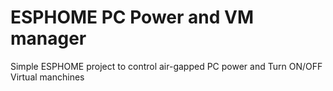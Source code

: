# ESPHOME PC Power and VM manager
 Simple ESPHOME project to control air-gapped PC power and Turn ON/OFF Virtual manchines
